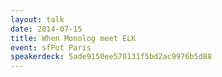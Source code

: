```yaml
---
layout: talk
date: 2014-07-15
title: When Monolog meet ELK
event: sfPot Paris
speakerdeck: 5ade9150ee570131f5bd2ac9976b5d88
---
```


